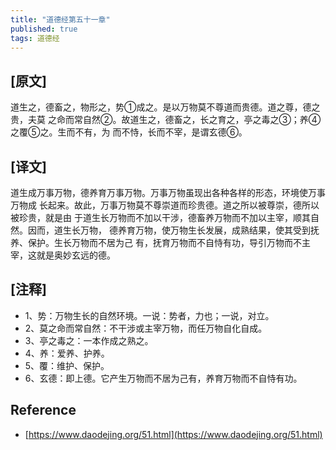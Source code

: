 ```yaml
---
title: "道德经第五十一章"
published: true
tags: 道德经
---
```


## [原文]

道生之，德畜之，物形之，势①成之。是以万物莫不尊道而贵德。道之尊，德之贵，夫莫
之命而常自然②。故道生之，德畜之，长之育之，亭之毒之③；养④之覆⑤之。生而不有，为
而不恃，长而不宰，是谓玄德⑥。

## [译文]

道生成万事万物，德养育万事万物。万事万物虽现出各种各样的形态，环境使万事万物成
长起来。故此，万事万物莫不尊崇道而珍贵德。道之所以被尊崇，德所以被珍贵，就是由
于道生长万物而不加以干涉，德畜养万物而不加以主宰，顺其自然。因而，道生长万物，
德养育万物，使万物生长发展，成熟结果，使其受到抚养、保护。生长万物而不居为己
有，抚育万物而不自恃有功，导引万物而不主宰，这就是奥妙玄远的德。

## [注释]

- 1、势：万物生长的自然环境。一说：势者，力也；一说，对立。
- 2、莫之命而常自然：不干涉或主宰万物，而任万物自化自成。
- 3、亭之毒之：一本作成之熟之。
- 4、养：爱养、护养。
- 5、覆：维护、保护。
- 6、玄德：即上德。它产生万物而不居为己有，养育万物而不自恃有功。

## Reference

- [https://www.daodejing.org/51.html](https://www.daodejing.org/51.html)